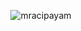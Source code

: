 <p align="center">
<img src="https://github-readme-stats.vercel.app/api/top-langs?username=mracipayam&show_icons=true&theme=dark&title_color=ffffff&text_color=ffffff&locale=en&layout=compact" alt="mracipayam" />
</p>
